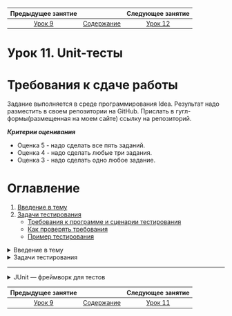 Предыдущее занятие |         &nbsp;          | Следующее занятие
:----------------:|:-----------------------:|:----------------:
[Урок 9](LESSON9.MD) | [Содержание](README.MD) | [Урок 12](LESSON11.md)

# Урок 11. Unit-тесты

# Требования к сдаче работы

Задание выполняется в среде программирования Idea. Результат надо разместить в своем репозитории на GitHub.
Прислать в гугл-формы(размещенная на моем сайте) ссылку на репозиторий.

***Критерии оценивания***

* Оценка 5 - надо сделать все пять заданий.
* Оценка 4 - надо сделать любые три задания.
* Оценка 3 - надо сделать одно любое задание.

# Оглавление

1. [Введение в тему](#введение-в-тему)
2. [Задачи тестирования](#задачи-тестирования)
   * [Требования к программе и сценарии тестирования](#требования-к-программе-и-сценарии-тестирования)
   * [Как проверять требования](#как-проверять-требования)
   * [Пример тестирования](#пример-тестирования)


<details>
<summary>Введение в тему</summary>

# Введение в тему

Один из способов проверить работоспособность программы — протестировать её. В этой теме поговорим о том, зачем нужно тестирование, какое оно бывает и как тестировать свой код максимально эффективно. Вы узнаете:
* когда нужно проводить тестирование;
* что такое фреймворк и какой фреймворк используют для тестирования на Java;
* что такое класс эквивалентности и граничные значения;
* какие бывают метрики покрытия кодовой базы тестами;
* чем различаются понятия покрытия требований и покрытия кода.
А также вы научитесь сами составлять тесты для различных требований, 
запускать их и анализировать результаты тестирования. После этой темы 
помимо финального проекта спринта вас ждёт тестирование по всем темам первого модуля. 
Итак, начинаем!

</details>

<details>

<summary>Задачи тестирования</summary>

# Задачи тестирования

[Оглавление](#оглавление)

Люди довольно часто совершают ошибки, а техника отказывает. По
этому в процесс любого производства включён этап проверки. Автомобили допускаются 
к серийному выпуску только после успешного прохождения всех краш-тестов, 
сложность которых возрастает с каждым годом. Чайники, миксеры и другие бытовые электроприборы 
проходят обязательные проверки на соответствие требованиям пожарной безопасности.

Всё это необходимо для предотвращения возможных рисков. Например, 4 июня 1996 года грузовая ракета Ариан-5 
взорвалась через 37 секунд после взлёта из-за ошибки в программе по расчёту угла наклона. 
Ущерб составил около одного миллиарда долларов.

Требования к качеству продуктов в современном мире становятся всё более строгими. 
Пользователи привыкли, что программное обеспечение работает почти идеально. 
Из-за любой ошибки ваш клиент может перейти к конкурентам или оставить негативный отзыв. 
Поэтому так важно, чтобы каждый разработчик понимал важность процесса тестирования продукта 
до его выпуска на широкую аудиторию.

**Тестирование программы** (англ. software testing) — это исследование, при котором происходит:
* проверка соответствия между ожидаемым и реальным поведением программы,
* а также выявление или подтверждение каких-либо её свойств.
* 
Есть много разных видов проверок: тестирование производительности, нагрузки, гипотез, 
безопасности и так далее. 
Вы изучите базовый вид — **функциональное тестирование** (англ. _functional testing_).
Именно оно проверяет, что программа соответствует **функциональным требованиям** 
(англ. _functional requirements_), то есть делает то, что от неё ожидает пользователь. 
Например, что при включении умного чайника вода нагревается, а не превращается в лёд.

![img.png](img.png)

## Требования к программе и сценарии тестирования

Чтобы проверить, что программа работает корректно, необходимо узнать, 
с какой целью она создавалась. 
Другими словами, нужно определить **требования к программе**
(англ. _software requirements_).

Требования могут иметь разную форму и содержание. 
Иногда они представлены в виде официальных документов: 
спецификаций и технических заданий. Часто таких документов нет, 
и единственный способ узнать требования — поговорить с заказчиком.

Требования разделяются на:

* **функциональные**, которые отвечают на вопрос, что должна делать программа. 
Например, на сайте по продаже билетов в кино должна быть кнопка «купить». 
При нажатии на неё будет открываться форма оплаты.

* **нефункциональные**, которые отвечают на вопрос, 
как программа должна выполняться. Вернёмся к примеру с сайтом. 
Нефункциональное требование может звучать так: форма оплаты должна 
открываться менее чем за две секунды с момента нажатия на кнопку «купить».

### Примеры

> **Функциональные требования**
> * Сервис должен отправлять письмо на почту пользователя с информацией о купленных билетах.
> * При закрытии программы должно появляться окно с предложением сохранить проект.
> * При переходе на новый уровень игрок должен получать количество золота по формуле [Уровень * 1000].

> **Нефункциональные требования**
> * Дата покупки должна отображаться как «число.месяц.год»
> * Номер бронирования билета должен пересылаться в строковом формате.
> * Приложение должно запускаться на Android выше 10-й версии.
> * Программа должна возвращать ответ в течение 100 миллисекунд.

## Как проверять требования

Итак, сначала нужно составить или получить список требований.
Затем — написать набор сценариев тестирования. 
Именно они будут определять, делает ли программа то, что от неё ожидается в разных ситуациях. 
Такие сценарии называют **тест-кейсами** (англ. _test case_).

Правильный тест-кейс состоит из трёх частей. 
Рассмотрим их на примере тестирования калькулятора:

* **Подготовка** — определение входных параметров и предусловий. 
Что нужно, чтобы начать тест? Какие данные нам потребуются?
Для проверки калькулятора нам нужны два числа на вход (например, `7` и `4`) и работающий экземпляр класса Calculator.
* **Исполнение** — определение процедуры тестирования. Как именно мы проверяем, 
что программа работает корректно? Какие для этого нужно вызвать методы? 
Какая будет последовательность действий? В примере с калькулятором у 
экземпляра класса вызываем метод сложения. 
В качестве аргументов передаём два числа, заданных на этапе подготовки.
* **Проверка** — сравнение ожидаемого результата с полученным. 
Проверяем, что результат метода в нашем калькуляторе совпадает с ожидаемым и равняется `11`.


Получив тест-кейсы, можно создать и провести **тесты**, 
то есть автоматические или ручные операции по проверке тест-кейсов.

![img_1.png](img_1.png)

## Пример тестирования

Перенесёмся в будущее. Представим, что вы стали успешным программистом на Java (ура!), 
и ваш руководитель дал вам первое важное задание. 
Нужно написать программу для одного крупного магазина, 
которая будет рассчитывать сумму покупки с учётом скидки.

Условия такие: если сумма находится в диапазоне от `1` до `999` рублей — скидки не будет.
А если сумма покупки больше или равна `1000` рублей — клиенту предоставляется скидка в размере
`2%`. Сумма покупки задаётся только в рублях, без копеек.

Здесь требования к программе прописаны прямо в условии задачи. Сформулируем их более конкретно:
1. Если сумма покупки находится в диапазоне от `1` до `999` рублей, то скидка будет `0%`.
2. Иначе скидка составит `2%`.

![img_2.png](img_2.png)

Теперь составим тест-кейсы. 
Поскольку у нас есть пронумерованный набор требований, 
тест-кейсы для удобства тоже можно пронумеровать:

1. Если сумма покупки находится в диапазоне от 1 до 999 рублей, то скидка будет 0%.
- 1.1. Совершается покупка на 1 рубль. Ожидаемое поведение: стоимость покупки составляет 1 рубль.
- 1.2. Совершается покупка на 333 рубля. Ожидаемое поведение: стоимость покупки составляет 333 рубля.
- 1.3. Совершается покупка на 999 рублей. Ожидаемое поведение: стоимость покупки составляет 999 рублей.
2. Иначе скидка составит 2 %.
- 2.1. Совершается покупка на 1000 рублей. Ожидаемое поведение: стоимость покупки составляет 980 рублей (−2%).
- 2.2. Совершается покупка на 2000 рублей. Ожидаемое поведение: стоимость покупки составляет 1960 рублей (−2%).

![img_3.png](img_3.png)

Тест-кейсы 1.1, 1.3 и 2.1. проверяют значения на границах интервалов [1;1000) и [1000;+∞).
Такие значения называются **граничными** (англ. _boundary values_), мы расскажем о них подробнее в следующих уроках. 
А пока заметим, что проверка граничных значений — важное условие. Значительная часть ошибок в программировании совершается именно на граничных значениях.

Помимо граничных значений, необходимо проверить выполнение требований на одном из чисел внутри интервала от 1 до 999.
Нет разницы, на каком именно — 333, 543 или любом другом. Все эти значения **эквивалентны** (англ. _equivalent values_).

Все тест-кейсы необходимо выполнить. Можно запускать программу самостоятельно, передавая различные значения на вход и сверяя их с ожидаемыми — это ручное тестирование. А можно написать код, который будет делать то же самое автоматически — это автоматическое тестирование.

После исполнения тест-кейса необходимо зафиксировать его результат. 
Если реальное поведение программы совпало с ожидаемым, то считается, что тест пройден (англ. _test passed_), 
если поведение отличается — тест провален (англ. _test failed_).

В автотестах результат обычно выводится в виде списка, в котором указано, какие из тестов были пройдены, а какие — провалены.
Это нужно для того, чтобы можно было перейти к любому из проваленных кейсов и исправить либо сам тест,
либо код, который он проверяет.

При ручном тестировании всё зависит от организации: кто-то ставит галочки на листке бумаги, 
кто-то фиксирует текстом в электронном виде, а кто-то просто запоминает. 
Главное — получить ответ: прошла программа тест или нет.

Подведём итог. Для проверки корректности программы нужно проделать следующие шаги:
* Получить/составить/выяснить набор функциональных и нефункциональных требований к программе.
* Для всех требований составить набор тест-кейсов и провести их.

---
### Из каких элементов должен состоять один тест-кейс?

> * **Определение входных параметров и предусловий.**
    Перед началом процедуры тестирования к ней нужно подготовиться.

> * **Сравнение ожидаемого результата с полученным.**
На этом шаге проверяется, исполняет ли программа конкретное требование.

> * **Определение процедуры тестирования.**
Процедура тестирования показывает, из каких шагов состоит тест-кейс.

> * **Информация о результате тест-кейса.**
Без информации о результатах тест-кейса нельзя дать ответ, отвечает ли программа установленным требованиям.
---
</details>

---
<details>

<summary>JUnit — фреймворк для тестов</summary>

# JUnit — фреймворк для тестов

Для тестирования существует огромное количество методов, которые объединены во множество библиотек.

## Знакомимся с JUnit

**Фреймворк** (англ. _framework_) — особый класс библиотек.
В нём содержится набор классов и методов,
которые вы можете использовать в своей программе. 
Фреймворк отличается от обычной библиотеки тем, что код библиотеки вы запускаете из вашего кода, 
в то время как фреймворк наоборот может использовать ваш код в своей работе.

![img_4.png](img_4.png)

Один из самых популярных фреймворков для тестирования на Java — **JUnit**. 
Чтобы написать первый тест с помощью **JUnit**, нужно сделать всего два шага:
* Подключить к проекту **JUnit** как библиотеку.
* Создать метод и пометить его аннотацией `@Test`. 

**Аннотации** — это механизм Java, представляющий дополнительную информацию о создаваемых классах и методах.

Вы уже сталкивались с ним в теме про наследование.

## Пример проекта с подключением JUnit

### IntelliJ Build tool

#### Создание проекта

1. Запустите IntelliJ IDEA.
2. Выберите слева вкладку **Projects**  и нажмите на кнопку **New Project**.
   ![img.png](img6.png)

3. Дайте имя проекту **debug-app**.
   Language - **Java**, Build system - **IntelliJ**.
   В качестве JDK используйте Amazon Coretto 22. Нажмите **Create**.
   ![img_1.png](img7.png)
4. Если все настройки пройдены успешно появится окно с вашим проектом.
   ![img_2.png](img8.png)
5. Запустите свой проект. Нажмите правой кнопкой мыши в любом месте файла Main.java и в контекстном меню выберите `Run`
![img_5.png](img_5.png)

![img_6.png](img_6.png)

Проект успешно создан.

#### Подключение библиотеки JUnit

1. В меню File выберите пункт ProjectStructure

![img_7.png](img_7.png)

2. В окне Project Structure выберите вкладку **Libraries** и нажмите на кнопку `+`\`From Maven...`

   ![img_9.png](img_9.png)

3. В окне `Download Library from Maven Repository` в поле поиска введите `org.junit.jupiter` и нажмите на кнопку поиска  
![img_10.png](img_10.png)

4. Дождитесь пока Idea подключится к центральному репоозиторию Maven и подгрузит информацию о доступных к скачиванию версиях библиотек Junit. Выберите из выпадающего списка подходящую версию библиотеки.

![img_11.png](img_11.png)

5. 
![img_12.png](img_12.png)

</details>

Предыдущее занятие | &nbsp; | Следующее занятие
:----------------:|:----------:|:----------------:
[Урок 9](Lesson9.md) | [Содержание](readme.md) | [Урок 11](Lesson11.md)
